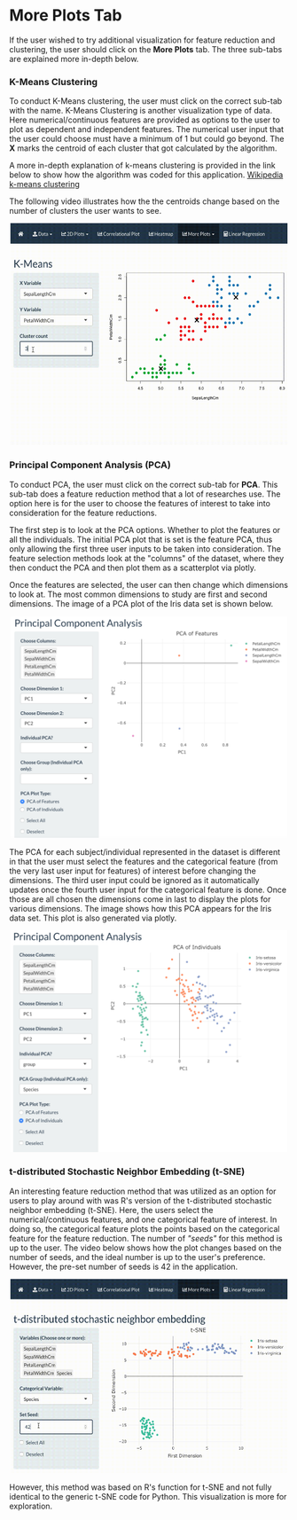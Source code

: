 # More Plots Tab

If the user wished to try additional visualization for feature reduction and clustering, the user should click on the **More Plots** tab. The three sub-tabs are explained more in-depth below.

###  K-Means Clustering

To conduct K-Means clustering, the user must click on the correct sub-tab with the name. K-Means Clustering is another visualization type of data. Here numerical/continuous features are provided as options to the user to plot as dependent and independent features. The numerical user input that the user could choose must have a minimum of 1 but could go beyond. The **X** marks the centroid of each cluster that got calculated by the algorithm. 

A more in-depth explanation of k-means clustering is provided in the link below to show how the algorithm was coded for this application.
[Wikipedia k-means clustering](https://en.wikipedia.org/wiki/K-means_clustering)

The following video illustrates how the the centroids change based on the number of clusters the user wants to see. 
<p align="center">
<img src="./kmeans.gif" width="500" height="400">
</p>

### Principal Component Analysis (PCA)

To conduct PCA, the user must click on the correct sub-tab for **PCA**. This sub-tab does a feature reduction method that a lot of researches use. The option here is for the user to choose the features of interest to take into consideration for the feature reductions.

The first step is to look at the PCA options. Whether to plot the features or all the individuals. The initial PCA plot that is set is the feature PCA, thus only allowing the first three user inputs to be taken into consideration. The feature selection methods look at the "columns" of the dataset, where they then conduct the PCA and then plot them as a scatterplot via plotly. 

Once the features are selected, the user can then change which dimensions to look at. The most common dimensions to study are first and second dimensions. 
The image of a PCA plot of the Iris data set is shown below.

<p align="center">
<img src="./pca_feature.png" width="500" height="400">
</p>

The PCA for each subject/individual represented in the dataset is different in that the user must select the features and the categorical feature (from the very last user input for features) of interest before changing the dimensions. The third user input could be ignored as it automatically updates once the fourth user input for the categorical feature is done. Once those are all chosen the dimensions come in last to display the plots for various dimensions. The image shows how this PCA appears for the Iris data set. This plot is also generated via plotly.
<p align="center">
<img src="./pca_ind.png" width="500" height="400">
</p>

### t-distributed Stochastic Neighbor Embedding (t-SNE)

An interesting feature reduction method that was utilized as an option for users to play around with was R's version of the t-distributed stochastic neighbor embedding (t-SNE). Here, the users select the numerical/continuous features, and one categorical feature of interest. In doing so, the categorical feature plots the points based on the categorical feature for the feature reduction. The number of *"seeds"* for this method is up to the user. The video below shows how the plot changes based on the number of seeds, and the ideal number is up to the user's preference. However, the pre-set number of seeds is 42 in the application.

<p align="center">
<img src="./tsne.gif" width="500" height="350">
</p>

However, this method was based on R's function for t-SNE and not fully identical to the generic t-SNE code for Python. This visualization is more for exploration. 


